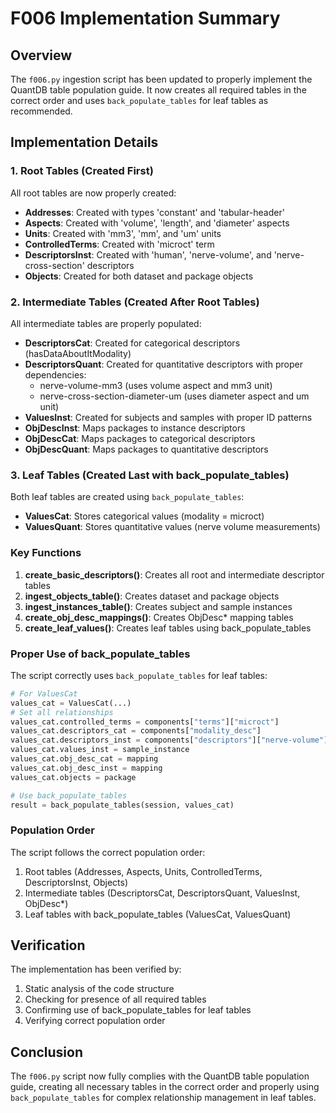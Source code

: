 # F006 Implementation Summary

## Overview

The `f006.py` ingestion script has been updated to properly implement the QuantDB table population guide. It now creates all required tables in the correct order and uses `back_populate_tables` for leaf tables as recommended.

## Implementation Details

### 1. Root Tables (Created First)

All root tables are now properly created:

- **Addresses**: Created with types 'constant' and 'tabular-header'
- **Aspects**: Created with 'volume', 'length', and 'diameter' aspects
- **Units**: Created with 'mm3', 'mm', and 'um' units
- **ControlledTerms**: Created with 'microct' term
- **DescriptorsInst**: Created with 'human', 'nerve-volume', and 'nerve-cross-section' descriptors
- **Objects**: Created for both dataset and package objects

### 2. Intermediate Tables (Created After Root Tables)

All intermediate tables are properly populated:

- **DescriptorsCat**: Created for categorical descriptors (hasDataAboutItModality)
- **DescriptorsQuant**: Created for quantitative descriptors with proper dependencies:
  - nerve-volume-mm3 (uses volume aspect and mm3 unit)
  - nerve-cross-section-diameter-um (uses diameter aspect and um unit)
- **ValuesInst**: Created for subjects and samples with proper ID patterns
- **ObjDescInst**: Maps packages to instance descriptors
- **ObjDescCat**: Maps packages to categorical descriptors
- **ObjDescQuant**: Maps packages to quantitative descriptors

### 3. Leaf Tables (Created Last with back_populate_tables)

Both leaf tables are created using `back_populate_tables`:

- **ValuesCat**: Stores categorical values (modality = microct)
- **ValuesQuant**: Stores quantitative values (nerve volume measurements)

### Key Functions

1. **create_basic_descriptors()**: Creates all root and intermediate descriptor tables
2. **ingest_objects_table()**: Creates dataset and package objects
3. **ingest_instances_table()**: Creates subject and sample instances
4. **create_obj_desc_mappings()**: Creates ObjDesc* mapping tables
5. **create_leaf_values()**: Creates leaf tables using back_populate_tables

### Proper Use of back_populate_tables

The script correctly uses `back_populate_tables` for leaf tables:

```python
# For ValuesCat
values_cat = ValuesCat(...)
# Set all relationships
values_cat.controlled_terms = components["terms"]["microct"]
values_cat.descriptors_cat = components["modality_desc"]
values_cat.descriptors_inst = components["descriptors"]["nerve-volume"]
values_cat.values_inst = sample_instance
values_cat.obj_desc_cat = mapping
values_cat.obj_desc_inst = mapping
values_cat.objects = package

# Use back_populate_tables
result = back_populate_tables(session, values_cat)
```

### Population Order

The script follows the correct population order:

1. Root tables (Addresses, Aspects, Units, ControlledTerms, DescriptorsInst, Objects)
2. Intermediate tables (DescriptorsCat, DescriptorsQuant, ValuesInst, ObjDesc*)
3. Leaf tables with back_populate_tables (ValuesCat, ValuesQuant)

## Verification

The implementation has been verified by:

1. Static analysis of the code structure
2. Checking for presence of all required tables
3. Confirming use of back_populate_tables for leaf tables
4. Verifying correct population order

## Conclusion

The `f006.py` script now fully complies with the QuantDB table population guide, creating all necessary tables in the correct order and properly using `back_populate_tables` for complex relationship management in leaf tables.
